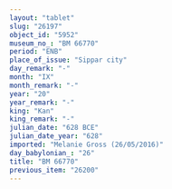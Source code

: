 ```yaml
---
layout: "tablet"
slug: "26197"
object_id: "5952"
museum_no_: "BM 66770"
period: "ENB"
place_of_issue: "Sippar city"
day_remark: "-"
month: "IX"
month_remark: "-"
year: "20"
year_remark: "-"
king: "Kan"
king_remark: "-"
julian_date: "628 BCE"
julian_date_year: "628"
imported: "Melanie Gross (26/05/2016)"
day_babylonian_: "26"
title: "BM 66770"
previous_item: "26200"
---
```

